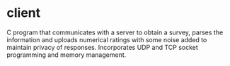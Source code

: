 # client
C program that communicates with a server to obtain a survey,
parses the information and uploads numerical ratings
with some noise added to maintain privacy of responses.
Incorporates UDP and TCP socket programming and memory management.